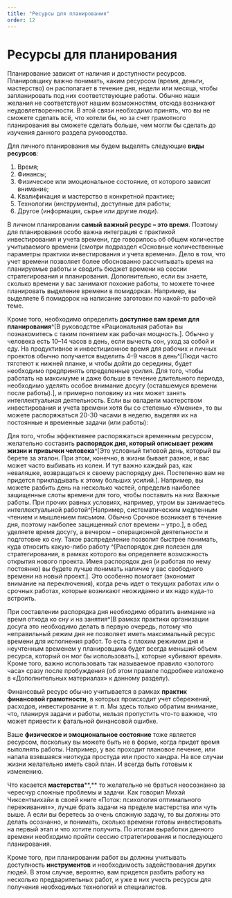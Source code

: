 ```yaml
---
title: "Ресурсы для планирования"
order: 12
---
```


# Ресурсы для планирования

Планирование зависит от наличия и доступности ресурсов. Планировщику важно понимать, каким ресурсом (время, деньги, мастерство) он располагает в течение дня, недели или месяца, чтобы запланировать под них соответствующие работы. Обычно наши желания не соответствуют нашим возможностям, отсюда возникают неудовлетворенности. В этой связи необходимо принять, что вы не сможете сделать всё, что хотели бы, но за счет грамотного планирования вы сможете сделать больше, чем могли бы сделать до изучения данного раздела руководства.

Для личного планирования мы будем выделять следующие **виды ресурсов**:

1. Время;
2. Финансы;
3. Физическое или эмоциональное состояние, от которого зависит внимание;
4. Квалификация и мастерство в конкретной практике;
5. Технологии (инструменты), доступные для работы;
6. Другое (информация, сырье или другие люди).

В личном планировании **самый важный ресурс – это время**. Поэтому для планирования особо важна интеграция с практикой инвестирования и учета времени, где говорилось об общем количестве учитываемого времени (смотри подраздел «Основные количественные параметры практики инвестирования и учета времени». Дело в том, что учет времени позволяет более обоснованно рассчитывать время на планируемые работы и сводить бюджет времени на сессии стратегирования и планирования. Дополнительно, если вы знаете, сколько времени у вас занимают похожие работы, то можете точнее планировать выделение времени в помидорках. Например, вы выделяете 6 помидорок на написание заготовки по какой-то рабочей теме.

Кроме того, необходимо определить **доступное вам время для планирования**^[В руководстве «Рациональная работа» вы познакомитесь с таким понятием как рабочая мощность.]. Обычно у человека есть 10–14 часов в день, если вычесть сон, уход за собой и еду. На продуктивное и инвестиционное время для рабочих и личных проектов обычно получается выделить 4–9 часов в день^[Люди часто тяготеют к нижней планке, и чтобы дойти до середины, будет необходимо предпринять определенные усилия. Для того, чтобы работать на максимуме и даже больше в течение длительного периода, необходимо уделять особое внимание досугу (оставшемуся времени после работы).], и примерно половину из них может занять интеллектуальная деятельность. Если вы овладели мастерством инвестирования и учета времени хотя бы со степенью «Умение», то вы можете распоряжаться 20-30 часами в неделю, выделяя их на постоянные и временные задачи (или работы):

Для того, чтобы эффективнее распоряжаться временным ресурсом, желательно составить **распорядок дня, который описывает режим жизни и привычки человека**^[Это условный типовой день, который вы берете за эталон. При этом, конечно, в жизни бывает разное, и вас может часто выбивать из колеи. И тут важно каждый раз, как неваляшке, возвращаться к своему распорядку дня. Постепенно вам не придется прикладывать к этому больших усилий.]. Например, вы можете разбить день на несколько частей, определив наиболее защищенные слоты времени для того, чтобы поставить на них Важные работы. При прочих равных условиях, например, утром вы занимаетесь интеллектуальной работой^[Например, систематическим медленным чтением и мышлением письмом. Обычно Срочное возникает в течение дня, поэтому наиболее защищенный слот времени – утро.], в обед уделяете время досугу, а вечером – операционной деятельности и подготовке ко сну. Такое распределение позволит быстрее понимать, куда относить какую-либо работу ^[Распорядок дня полезен для стратегирования, в рамках которого вы определяете возможность открытия нового проекта. Имея распорядок дня (и работая по нему постоянно) вы будете лучше понимать наличие у вас свободного времени на новый проект.]. Это особенно помогает (экономит внимание на переключения), когда речь идет о текущих работах или о срочных работах, которые возникают неожиданно и их надо куда-то встроить.

При составлении распорядка дня необходимо обратить внимание на время отхода ко сну и на занятия^[В рамках практики организации досуга это необходимо делать в первую очередь, потому что неправильный режим дня не позволяет иметь максимальный ресурс времени для исполнения работ. То есть с плохим режимом дня и неучтенным временем у планировщика будет всегда меньший объем ресурса, который он мог бы использовать.], которые «убивают время». Кроме того, важно использовать так называемое правило «золотого часа» сразу после пробуждения (об этом правиле подробнее изложено в «Дополнительных материалах» к данному разделу).

Финансовый ресурс обычно учитывается в рамках **практик финансовой грамотности**, в которых происходит учет сбережений, расходов, инвестирование и т. п. Мы здесь только обратим внимание, что, планируя задачи и работы, нельзя пропустить что-то важное, что может привести к фатальной финансовой ошибке.

Ваше **физическое и эмоциональное состояние** тоже является ресурсом, поскольку вы можете быть не в форме, когда придет время выполнять работы. Например, у вас проходит плановое лечение, или напала взявшаяся ниоткуда простуда или просто хандра. На все случаи жизни желательно иметь свой план. И всегда быть готовым к изменению.

Что касается **мастерства****,** то желательно не браться неосознанно за чересчур сложные проблемы и задачи. Как говорил Михай Чиксентмихайи в своей книге «Поток: психология оптимального переживания»», лучше брать задачи на пределе мастерства или чуть выше. А если вы беретесь за очень сложную задачу, то вы должны это делать осознанно, и понимать, сколько времени готовы инвестировать на первый этап и что хотите получить. По итогам выработки данного времени необходимо пройти сессию стратегирования и последующего планирования.

Кроме того, при планировании работ вы должны учитывать доступность **инструментов** и необходимость задействования других людей. В этом случае, вероятно, вам придется разбить работу на несколько предварительных работ, и уже в них учесть ресурсы для получения необходимых технологий и специалистов.